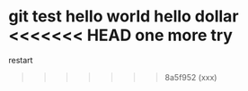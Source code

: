 git test
hello world
hello dollar
<<<<<<< HEAD
one more try
=======
restart

>>>>>>> 8a5f952 (xxx)

